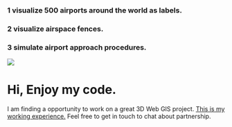 ### 1 visualize 500 airports around the world as labels. 
### 2 visualize airspace fences.
### 3 simulate airport approach procedures.

[![](http://img.youtube.com/vi/qWRPDqbgSAg/0.jpg)](http://www.youtube.com/watch?v=qWRPDqbgSAg "")

# Hi, Enjoy my code.
I am finding a opportunity to work on a great 3D Web GIS project.
[This is my working experience.](https://docs.google.com/document/d/1LDBFsSW2ECTPW53f18EzqURBdfs8HDsvNumzYi7x9-Y/edit?usp=sharing) 
Feel free to get in touch to chat about partnership.